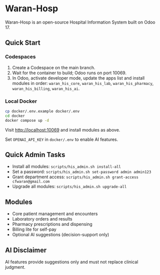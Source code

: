 # Waran-Hosp

Waran-Hosp is an open-source Hospital Information System built on Odoo 17.

## Quick Start

### Codespaces
1. Create a Codespace on the main branch.
2. Wait for the container to build; Odoo runs on port 10069.
3. In Odoo, activate developer mode, update the apps list and install modules in order:
   `waran_his_core`, `waran_his_lab`, `waran_his_pharmacy`, `waran_his_billing`, `waran_his_ai`.

### Local Docker
```bash
cp docker/.env.example docker/.env
cd docker
docker compose up -d
```
Visit [http://localhost:10069](http://localhost:10069) and install modules as above.

Set `OPENAI_API_KEY` in `docker/.env` to enable AI features.

## Quick Admin Tasks

- Install all modules: `scripts/his_admin.sh install-all`
- Set a password: `scripts/his_admin.sh set-password admin admin123`
- Grant department access: `scripts/his_admin.sh grant-access cfwaran@gmail.com`
- Upgrade all modules: `scripts/his_admin.sh upgrade-all`

## Modules
- Core patient management and encounters
- Laboratory orders and results
- Pharmacy prescriptions and dispensing
- Billing lite for self-pay
- Optional AI suggestions (decision-support only)

## AI Disclaimer
AI features provide suggestions only and must not replace clinical judgment.
